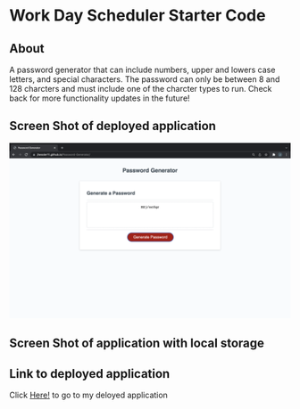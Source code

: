 # Work Day Scheduler Starter Code

## About 
A password generator that can include numbers, upper and lowers case letters, and special characters. The password can only be between 8 and 128 charcters and must include one of the charcter types to run. Check back for more functionality updates in the future!

## Screen Shot of deployed application
![Alt text](https://github.com/JHESSLER11/Password-Generator/blob/main/assets/images/pass_screenshot.png)

## Screen Shot of application with local storage

## Link to deployed application
Click [Here!](https://jhessler11.github.io/Work-day-scheduler/) to go to my deloyed application

